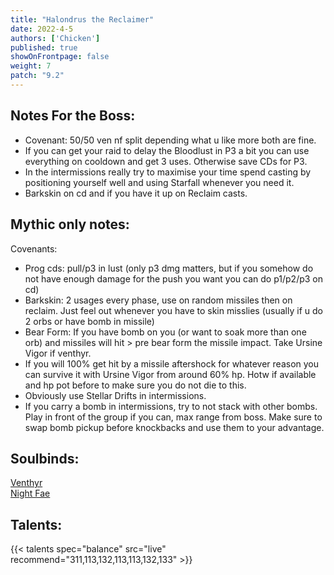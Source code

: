 ```yaml
---
title: "Halondrus the Reclaimer"
date: 2022-4-5
authors: ['Chicken']
published: true
showOnFrontpage: false
weight: 7
patch: "9.2"
---
```



## Notes For the Boss:
- Covenant: 50/50 ven nf split depending what u like more both are fine.
- If you can get your raid to delay the Bloodlust in P3 a bit you can use everything on cooldown and get 3 uses. Otherwise save CDs for P3.
- In the intermissions really try to maximise your time spend casting by positioning yourself well and using Starfall whenever you need it.
- Barkskin on cd and if you have it up on Reclaim casts.

## Mythic only notes:
Covenants: 
- Prog cds: pull/p3 in lust (only p3 dmg matters, but if you somehow do not have enough damage for the push you want you can do p1/p2/p3 on cd)
- Barkskin: 2 usages every phase, use on random missiles then on reclaim. Just feel out whenever you have to skin misslies (usually if u do 2 orbs or have bomb in missile)
- Bear Form: If you have bomb on you (or want to soak more than one orb) and missiles will hit > pre bear form the missile impact. Take Ursine Vigor if venthyr. 
- If you will 100% get hit by a missile aftershock for whatever reason you can survive it with Ursine Vigor from around 60% hp. Hotw if available and hp pot before to make sure you do not die to this.
- Obviously use Stellar Drifts in intermissions.
- If you carry a bomb in intermissions, try to not stack with other bombs. Play in front of the group if you can, max range from boss. Make sure to swap bomb pickup before knockbacks and use them to your advantage. 


## Soulbinds:
[Venthyr](https://www.wowhead.com/soulbind-calc/venthyr/theotar-the-mad-duke/druid/AwCW5b4CBTUgCBU1yggTBTWHChUy5AolMuIKIwUySQoVdgAKNTI8Cg)
<br>[Night Fae](https://www.wowhead.com/soulbind-calc/night-fae/niya/druid/AwCW6r4CBTXKCiU1IAoTBTXGChUy5AolMuIKIhUySQoldgAK)


## Talents:


{{< talents spec="balance" src="live" recommend="311,113,132,113,113,132,133" >}}
